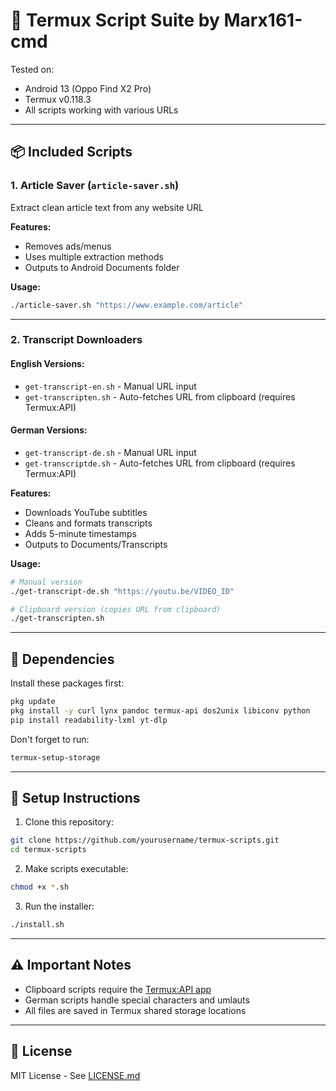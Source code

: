 # 📲 Termux Script Suite by Marx161-cmd

Tested on:
- Android 13 (Oppo Find X2 Pro)
- Termux v0.118.3
- All scripts working with various URLs

---

## 📦 Included Scripts

### 1. Article Saver (`article-saver.sh`)
Extract clean article text from any website URL

**Features:**
- Removes ads/menus
- Uses multiple extraction methods
- Outputs to Android Documents folder

**Usage:**
```bash
./article-saver.sh "https://www.example.com/article"
```

---

### 2. Transcript Downloaders

#### English Versions:
- `get-transcript-en.sh` - Manual URL input
- `get-transcripten.sh` - Auto-fetches URL from clipboard (requires Termux:API)

#### German Versions:
- `get-transcript-de.sh` - Manual URL input
- `get-transcriptde.sh` - Auto-fetches URL from clipboard (requires Termux:API)

**Features:**
- Downloads YouTube subtitles
- Cleans and formats transcripts
- Adds 5-minute timestamps
- Outputs to Documents/Transcripts

**Usage:**
```bash
# Manual version
./get-transcript-de.sh "https://youtu.be/VIDEO_ID"

# Clipboard version (copies URL from clipboard)
./get-transcripten.sh
```

---

## 🧰 Dependencies

Install these packages first:
```bash
pkg update
pkg install -y curl lynx pandoc termux-api dos2unix libiconv python
pip install readability-lxml yt-dlp
```

Don't forget to run:
```bash
termux-setup-storage
```

---

## 🔧 Setup Instructions

1. Clone this repository:
```bash
git clone https://github.com/yourusername/termux-scripts.git
cd termux-scripts
```

2. Make scripts executable:
```bash
chmod +x *.sh
```

3. Run the installer:
```bash
./install.sh
```

---

## ⚠️ Important Notes

- Clipboard scripts require the [Termux:API app](https://f-droid.org/packages/com.termux.api/)
- German scripts handle special characters and umlauts
- All files are saved in Termux shared storage locations

---

## 📃 License
MIT License - See [LICENSE.md](LICENSE.md)
